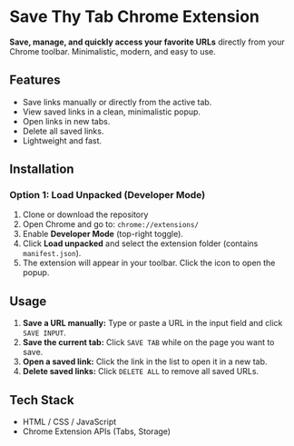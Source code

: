 <!DOCTYPE html>
<html lang="en">
<head>
</head>
<body>

<h1>Save Thy Tab Chrome Extension</h1>
<p><strong>Save, manage, and quickly access your favorite URLs</strong> directly from your Chrome toolbar. Minimalistic, modern, and easy to use.</p>

<h2>Features</h2>
<ul>
  <li>Save links manually or directly from the active tab.</li>
  <li>View saved links in a clean, minimalistic popup.</li>
  <li>Open links in new tabs.</li>
  <li>Delete all saved links.</li>
  <li>Lightweight and fast.</li>
</ul>

<h2>Installation</h2>
<h3>Option 1: Load Unpacked (Developer Mode)</h3>
<ol>
  <li>Clone or download the repository</li>
  <li>Open Chrome and go to: <code>chrome://extensions/</code></li>
  <li>Enable <strong>Developer Mode</strong> (top-right toggle).</li>
  <li>Click <strong>Load unpacked</strong> and select the extension folder (contains <code>manifest.json</code>).</li>
  <li>The extension will appear in your toolbar. Click the icon to open the popup.</li>
</ol>

<h2>Usage</h2>
<ol>
  <li><strong>Save a URL manually:</strong> Type or paste a URL in the input field and click <code>SAVE INPUT</code>.</li>
  <li><strong>Save the current tab:</strong> Click <code>SAVE TAB</code> while on the page you want to save.</li>
  <li><strong>Open a saved link:</strong> Click the link in the list to open it in a new tab.</li>
  <li><strong>Delete saved links:</strong> Click <code>DELETE ALL</code> to remove all saved URLs.</li>
</ol>



<h2>Tech Stack</h2>
<ul>
  <li>HTML / CSS / JavaScript</li>
  <li>Chrome Extension APIs (Tabs, Storage)</li>
</ul>



</body>
</html>
